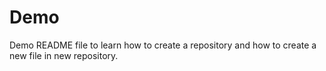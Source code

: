 # Demo

Demo README file to learn how to create a repository and how to create a new file in new repository.
